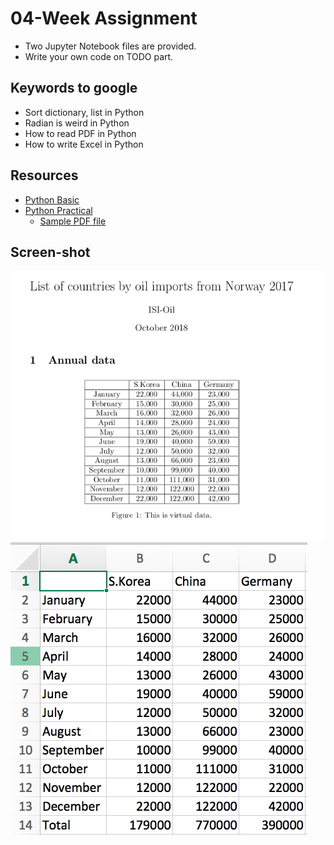 # 04-Week Assignment
  * Two Jupyter Notebook files are provided.
  * Write your own code on TODO part.
## Keywords to google
  * Sort dictionary, list in Python
  * Radian is weird in Python
  * How to read PDF in Python
  * How to write Excel in Python

## Resources
  * [Python Basic](python-basic.ipynb)
  * [Python Practical](python-practical.ipynb)
      * [Sample PDF file](sample-pdf.pdf)

## Screen-shot
  ![screenshot](sample-image-1.png)
  ![screenshot](sample-image-2.png)
